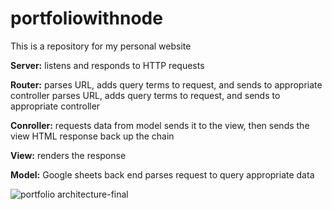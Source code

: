 # portfoliowithnode

This is a repository for my personal website



__Server:__ listens and responds to HTTP requests

__Router:__ parses URL, adds query terms to request, and sends to appropriate controller parses URL, adds query terms to request, and sends to appropriate controller  

__Conroller:__ requests data from model sends it to the view, then sends the view HTML response back up the chain

__View:__ renders the response

__Model:__ Google sheets back end parses request to query appropriate data

![portfolio architecture-final](https://s3.amazonaws.com/geletina-images/portfolio-architecture.png)
